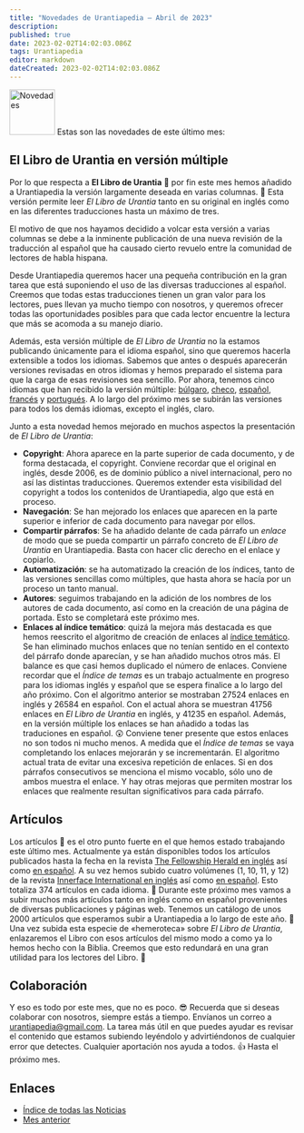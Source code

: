 ```yaml
---
title: "Novedades de Urantiapedia — Abril de 2023"
description: 
published: true
date: 2023-02-02T14:02:03.086Z
tags: Urantiapedia
editor: markdown
dateCreated: 2023-02-02T14:02:03.086Z
---
```


<img src="/_assets/svg/icon-news.svg" alt="Novedades" style="width: 80px;"> Estas son las novedades de este último mes:



## El Libro de Urantia en versión múltiple

Por lo que respecta a **El Libro de Urantia** :blue_book: por fin este mes hemos añadido a Urantiapedia la versión largamente deseada en varias columnas. :clap: Esta versión permite leer _El Libro de Urantia_ tanto en su original en inglés como en las diferentes traducciones hasta un máximo de tres. 

El motivo de que nos hayamos decidido a volcar esta versión a varias columnas se debe a la inminente publicación de una nueva revisión de la traducción al español que ha causado cierto revuelo entre la comunidad de lectores de habla hispana. 

Desde Urantiapedia queremos hacer una pequeña contribución en la gran tarea que está suponiendo el uso de las diversas traducciones al español. Creemos que todas estas traducciones tienen un gran valor para los lectores, pues llevan ya mucho tiempo con nosotros, y queremos ofrecer todas las oportunidades posibles para que cada lector encuentre la lectura que más se acomoda a su manejo diario.

Además, esta versión múltiple de _El Libro de Urantia_ no la estamos publicando únicamente para el idioma español, sino que queremos hacerla extensible a todos los idiomas. Sabemos que antes o después aparecerán versiones revisadas en otros idiomas y hemos preparado el sistema para que la carga de esas revisiones sea sencillo. Por ahora, tenemos cinco idiomas que han recibido la versión múltiple: [búlgaro](/bg/The_Urantia_Book_Multiple/Index), [checo](/cs/The_Urantia_Book_Multiple/Index), [español](/es/The_Urantia_Book_Multiple/Index), [francés](/fr/The_Urantia_Book_Multiple/Index) y [portugués](/pt/The_Urantia_Book_Multiple/Index). A lo largo del próximo mes se subirán las versiones para todos los demás idiomas, excepto el inglés, claro.

Junto a esta novedad hemos mejorado en muchos aspectos la presentación de _El Libro de Urantia_:
- **Copyright**: Ahora aparece en la parte superior de cada documento, y de forma destacada, el copyright. Conviene recordar que el original en inglés, desde 2006, es de dominio público a nivel internacional, pero no así las distintas traducciones. Queremos extender esta visibilidad del copyright a todos los contenidos de Urantiapedia, algo que está en proceso.
- **Navegación**: Se han mejorado los enlaces que aparecen en la parte superior e inferior de cada documento para navegar por ellos.
- **Compartir párrafos**: Se ha añadido delante de cada párrafo un *enlace* de modo que se pueda compartir un párrafo concreto de _El Libro de Urantia_ en Urantiapedia. Basta con hacer clic derecho en el enlace y copiarlo.
- **Automatización**: se ha automatizado la creación de los índices, tanto de las versiones sencillas como múltiples, que hasta ahora se hacía por un proceso un tanto manual. 
- **Autores**: seguimos trabajando en la adición de los nombres de los autores de cada documento, así como en la creación de una página de portada. Esto se completará este próximo mes.
- **Enlaces al índice temático**: quizá la mejora más destacada es que hemos reescrito el algoritmo de creación de enlaces al [índice temático](/es/index/topics). Se han eliminado muchos enlaces que no tenían sentido en el contexto del párrafo donde aparecían, y se han añadido muchos otros más. El balance es que casi hemos duplicado el número de enlaces. Conviene recordar que el _Índice de temas_ es un trabajo actualmente en progreso para los idiomas inglés y español que se espera finalice a lo largo del año próximo. Con el algoritmo anterior se mostraban 27524 enlaces en inglés y 26584 en español. Con el actual ahora se muestran 41756 enlaces en _El Libro de Urantia_ en inglés, y 41235 en español. Además, en la versión múltiple los enlaces se han añadido a todas las traduciones en español. :astonished: Conviene tener presente que estos enlaces no son todos ni mucho menos. A medida que el _Índice de temas_ se vaya completando los enlaces mejorarán y se incrementarán. El algoritmo actual trata de evitar una excesiva repetición de enlaces. Si en dos párrafos consecutivos se menciona el mismo vocablo, sólo uno de ambos muestra el enlace. Y hay otras mejoras que permiten mostrar los enlaces que realmente resultan significativos para cada párrafo.

## Artículos

Los artículos :page_with_curl: es el otro punto fuerte en el que hemos estado trabajando este último mes. Actualmente ya están disponibles todos los artículos publicados hasta la fecha en la revista [The Fellowship Herald en inglés](/en/index/articles_herald) así como [en español](/es/index/articles_herald). A su vez hemos subido cuatro volúmenes (1, 10, 11, y 12) de la revista [Innerface International en inglés](/en/index/articles_innerface) así como [en español](/es/index/articles_innerface). Esto totaliza 374 artículos en cada idioma. :clap: Durante este próximo mes vamos a subir muchos más artículos tanto en inglés como en español provenientes de diversas publicaciones y páginas web. Tenemos un catálogo de unos 2000 artículos que esperamos subir a Urantiapedia a lo largo de este año. :pray: Una vez subida esta especie de «hemeroteca» sobre _El Libro de Urantia_, enlazaremos el Libro con esos artículos del mismo modo a como ya lo hemos hecho con la Biblia. Creemos que esto redundará en una gran utilidad para los lectores del Libro. :blue_heart:

## Colaboración

Y eso es todo por este mes, que no es poco. :sunglasses: Recuerda que si deseas colaborar con nosotros, siempre estás a tiempo. Envíanos un correo a urantiapedia@gmail.com. La tarea más útil en que puedes ayudar es revisar el contenido que estamos subiendo leyéndolo y advirtiéndonos de cualquier error que detectes. Cualquier aportación nos ayuda a todos. :+1: Hasta el próximo mes.

## Enlaces

- [Índice de todas las Noticias](/es/news)
- [Mes anterior](/es/news/2023/03)